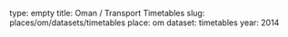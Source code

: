 type: empty
title: Oman / Transport Timetables
slug: places/om/datasets/timetables
place: om
dataset: timetables
year: 2014
